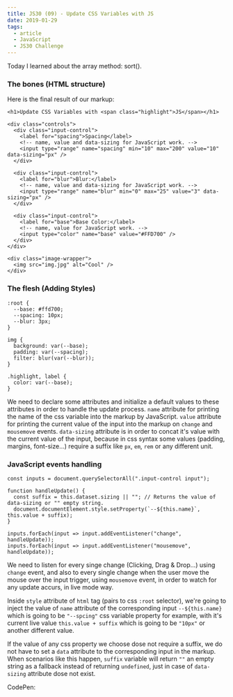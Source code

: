 ```yaml
---
title: JS30 (09) - Update CSS Variables with JS
date: 2019-01-29
tags:
  - article
  - JavaScript
  - JS30 Challenge
---
```


Today I learned about the array method: sort().



### The bones (HTML structure)
Here is the final result of our markup: 

```html/6,12,18
<h1>Update CSS Variables with <span class="highlight">JS</span></h1>

<div class="controls">
  <div class="input-control">
    <label for="spacing">Spacing</label>
    <!-- name, value and data-sizing for JavaScript work. -->
    <input type="range" name="spacing" min="10" max="200" value="10" data-sizing="px" />
  </div>

  <div class="input-control">
    <label for="blur">Blur:</label>
    <!-- name, value and data-sizing for JavaScript work. -->
    <input type="range" name="blur" min="0" max="25" value="3" data-sizing="px" />
  </div>

  <div class="input-control">
    <label for="base">Base Color:</label>
    <!-- name, value for JavaScript work. -->
    <input type="color" name="base" value="#FFD700" />
  </div>
</div>

<div class="image-wrapper">
  <img src="img.jpg" alt="Cool" />
</div>
```

### The flesh (Adding Styles)

```css/0-3
:root {
  --base: #ffd700;
  --spacing: 10px;
  --blur: 3px;
}

img {
  background: var(--base);
  padding: var(--spacing);
  filter: blur(var(--blur));
}

.highlight, label {
  color: var(--base);
}
```

We need to declare some attributes and initialize a default values to these attributes in order to handle the update process. `name` attribute for printing the name of the css variable into the markup by JavaScript. `value` attribute for printing the current value of the input into the markup on `change` and `mousemove` events. `data-sizing` attribute is in order to concat it's value with the current value of the input, because in css syntax some values (padding, margins, font-size...)  require a suffix like `px`, `em`, `rem` or any different unit.
 
### JavaScript events handling

``` javascript/4
const inputs = document.querySelectorAll(".input-control input");

function handleUpdate() {
  const suffix = this.dataset.sizing || ""; // Returns the value of data-sizing or "" empty string.
  document.documentElement.style.setProperty(`--${this.name}`, this.value + suffix);
}

inputs.forEach(input => input.addEventListener("change", handleUpdate));
inputs.forEach(input => input.addEventListener("mousemove", handleUpdate));
```
We need to listen for every singe change (Clicking, Drag & Drop...) using `change` event, and also to every single change when the user move the mouse over the input trigger, using `mousemove` event, in order to watch for any update accurs, in live mode way.

Inside `style` attribute of `html` tag (pairs to css `:root` selector), we're going to inject the value of `name` attribute of the corresponding input `--${this.name}` which is going to be `"--spcing"` css variable property for example, with it's current live value `this.value + suffix` which is going to be `"10px"` or another different value. 

If the value of any css property we choose dose not require a suffix, we do not have to set a `data` attribute to the corresponding input in the markup. When scenarios like this happen, `suffix` variable will return `""` an empty string as a fallback instead of returning `undefined`, just in case of `data-sizing` attribute dose not exist.

CodePen: